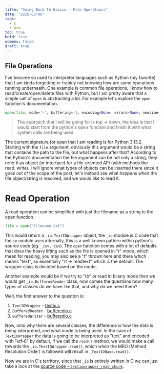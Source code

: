 ```yaml
---
title: "Going Back To Basics - File Operations"
date: "2025-03-06"
tags:
  - C
  - asm
toc: true
bold: true
nomenu: false
draft: true
---
```


## File Operations

I've become so used to interpreter languages such as Python (my favorite) that I am kinda forgetting or frankly not knowing how are some operations running underneath. One example is common file operations, I know how to read/create/open/delete files with Python, but I am pretty aware that a simple call of `open` is abstracting a lot. For example let's explore the `open` function's documentation.

```python
open(file, mode='r', buffering=-1, encoding=None, errors=None, newline=None, closefd=True, opener=None)
```

> The approach that I will be going for is top -> down, the idea is that I would start from the python's open function and finish it with what system calls are being used.

The current signature for open that I am reading is for Python 3.13.2. Starting with the `file` argument, obviously this argument would be a string that contains the path to the file, but what happens after that? According to the Python's documentation the file argument can be not only a string, they refer it as object (or interface) for a file-oriented API (with methods like read, write). I will ignore what types of objects can be inserted there since it goes out of the scope of the post, let's instead see what happens when the file object/string is resolved, and we would like to read it.

# Read Operation

A read operation can be simplified with just the filename as a string to the open function.

```python
file = open("filename.txt")
```

This would return a `_io.TextIOWrapper` object, the `_io` module is C code that the `io` module uses internally, this is a well known pattern within python's source code (eg. `_csv, csv`). The `open` function comes with a lot of defaults that does the heavy lifting such as the file is opened in "r" mode, which mean for reading, you may also see a "t" thrown here and there which means "text", so essentially "rt => readtext" which is the default. The wrapper class is decided based on the mode.

Another example would be if we try to "rb" or read in binary mode then we would get `_io.BufferedReader` class, now comes the questions how many types of classes do we have like that, and why do we need them?

Well, the first answer to the question is:

1. `TextIOWrapper` - [textio.c](https://github.com/python/cpython/blob/main/Modules/_io/textio.c)
2. `BufferedReader` - [bufferedio.c](https://github.com/python/cpython/blob/main/Modules/_io/bufferedio.c)
3. `BufferedWriter` - [bufferedio.c](https://github.com/python/cpython/blob/main/Modules/_io/bufferedio.c)

Now, onto why there are several classes, the difference is how the data is being interpreted, and what mode is being used. In the case of `TextIOWrapper` the data is going to be interpreted as "text" and encoded with "utf-8" by default, if we call the `read()` method, we would make a call towards the `_io.TextIOWrapper.read()`, which when the MRO (Method Resolution Order) is followed will result in `_TextIOBase.read()`.

Now we are in C's territory, since that `_io` is entirely written in C we can just take a look at the [source code - `textiowrapper_read_chunk`](https://github.com/python/cpython/blob/main/Modules/_io/textio.c).

